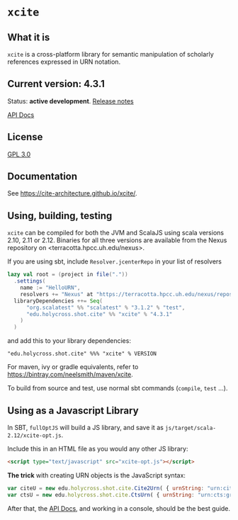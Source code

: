 # `xcite`

## What it is

`xcite` is a cross-platform library for semantic manipulation of scholarly references expressed in URN notation.

## Current version: 4.3.1

Status:  **active development**. [Release notes](releases.md)

[API Docs](https://cite-architecture.github.io/cite-api-docs/xcite/api/edu/holycross/shot/cite/index.html)

## License

[GPL 3.0](http://www.opensource.org/licenses/gpl-3.0.html)

## Documentation

See <https://cite-architecture.github.io/xcite/>.

## Using, building, testing

`xcite` can be compiled for both the JVM and ScalaJS using scala versions 2.10, 2.11 or 2.12.  Binaries for all three versions are available from the Nexus repository on <terracotta.hpcc.uh.edu/nexus>.

If you are using sbt, include `Resolver.jcenterRepo` in your list of resolvers

```scala
lazy val root = (project in file("."))
  .settings(
    name := "HelloURN",
	resolvers += "Nexus" at "https://terracotta.hpcc.uh.edu/nexus/repository/maven-releases/",
  libraryDependencies ++= Seq(
      "org.scalatest" %% "scalatest" % "3.1.2" % "test",
      "edu.holycross.shot.cite" %% "xcite" % "4.3.1"
    )
  )

```

and add this to your library dependencies:

    "edu.holycross.shot.cite" %%% "xcite" % VERSION


For maven, ivy or gradle equivalents, refer to <https://bintray.com/neelsmith/maven/xcite>.

To build from source and test, use normal sbt commands (`compile`, `test` ...).

## Using as a Javascript Library

In SBT, `fullOptJS` will build a JS library, and save it as `js/target/scala-2.12/xcite-opt.js`.

Include this in an HTML file as you would any other JS library:

~~~html
<script type="text/javascript" src="xcite-opt.js"></script>
~~~

**The trick** with creating URN objects is the JavaScript syntax:

~~~javascript
var citeU = new edu.holycross.shot.cite.Cite2Urn( { urnString: "urn:cite2:hmt:msA.v1:1r2" });
var ctsU = new edu.holycross.shot.cite.CtsUrn( { urnString: "urn:cts:greekLit:tlg0012.tlg001.msA:1.1" });
~~~

After that, the [API Docs](https://cite-architecture.github.io/cite-api-docs/xcite/api/edu/holycross/shot/cite/index.html), and working in a console, should be the best guide.
